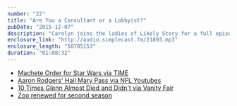 ```yaml
---
number: "22"
title: "Are You a Consultant or a Lobbyist?"
pubDate: "2015-12-07"
description: "Carolyn joins the ladies of Likely Story for a full episode. They dig right into the latest NFL updates, including Brock N'Roll and the Rodgers Duo. After a quick check-in on Fall TV Shows, they get down to business discussing the first half of The Walking Dead Season 6. Also: Star Wars, Thanksgiving stories, and Zoo. "
enclosure_link: "http://audio.simplecast.fm/21893.mp3"
enclosure_length: "50705153"
duration: "01:08:32"
---
```

- [Machete Order for Star Wars via TIME](http://time.com/3817072/star-wars-download-machete-order/)
- [Aaron Rodgers' Hail Mary Pass via NFL Youtubes](https://www.youtube.com/watch?v=r0vVqStvh_8)
- [10 Times Glenn Almost Died and Didn't via Vanity Fair](http://www.vanityfair.com/hollywood/photos/2015/11/glenn-the-walking-dead-death)
- [Zoo renewed for second season ](https://tvline.com/2015/10/02/zoo-renewed-season-2-cbs/)